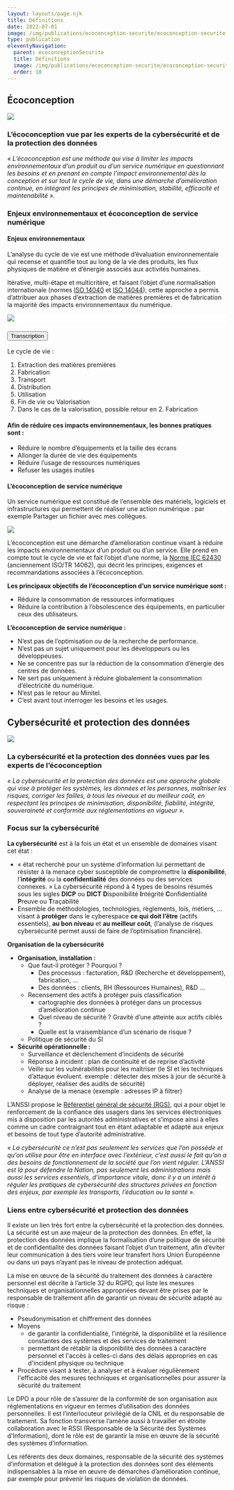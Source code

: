 ```yaml
---
layout: layouts/page.njk
title: Définitions
date: 2022-07-01
image: /img/publications/ecoconception-securite/ecoconception-securite.webp
type: publication
eleventyNavigation:
  parent: ecoconceptionSecurite
  title: Définitions
  image: /img/publications/ecoconception-securite/ecoconception-securite.webp
  order: 10
---
```


## Écoconception

![](/img/publications/ecoconception-securite/definition-ecoconception.webp)

### L’écoconception vue par les experts de la cybersécurité et de la protection des données

<div class="fr-highlight">

_« L’écoconception est une méthode qui vise à limiter les impacts environnementaux d’un produit ou d’un service numérique en questionnant les besoins et en prenant en compte l’impact environnemental dès la conception et sur tout le cycle de vie, dans une démarche d’amélioration continue, en intégrant les principes de minimisation, stabilité, efficacité et maintenabilité »._

</div>

### Enjeux environnementaux et écoconception de service numérique

#### Enjeux environnementaux

L’analyse du cycle de vie est une méthode d’évaluation environnementale qui recense et quantifie tout au long de la vie des produits, les flux physiques de matière et d’énergie associés aux activités humaines.

Itérative, multi-étape et multicritère, et faisant l’objet d’une normalisation internationale (normes [ISO 14040](https://www.iso.org/fr/standard/38498.html)  et [ISO 14044](https://www.iso.org/fr/standard/38498.html)), cette approche a permis d’attribuer aux phases d’extraction de matières premières et de fabrication la majorité des impacts environnementaux du numérique.

<div style="background: #fff">

![](/img/guide-achats/schema-acv.svg)

</div>

<section class="fr-accordion">
<h3 class="fr-accordion__title">
<button class="fr-accordion__btn" aria-expanded="false" aria-controls="figure-acv-transcription">Transcription</button>
</h3>
<div class="fr-collapse" id="figure-acv-transcription">

Le cycle de vie :

1. Extraction des matières premières
2. Fabrication
3. Transport
4. Distribution
5. Utilisation
6. Fin de vie ou Valorisation
7. Dans le cas de la valorisation, possible retour en 2. Fabrication

</div>
</section>

#### Afin de réduire ces impacts environnementaux, les bonnes pratiques sont :

- Réduire le nombre d’équipements et la taille des écrans
- Allonger la durée de vie des équipements
- Réduire l’usage de ressources numériques
- Refuser les usages inutiles

#### L’écoconception de service numérique

Un service numérique est constitué de l’ensemble des matériels, logiciels et infrastructures qui permettent de réaliser une action numérique : par exemple Partager un fichier avec mes collègues.

![](/img/publications/ecoconception-securite/service-numerique-trois-tiers.webp)

L’écoconception est une démarche d’amélioration continue visant à réduire les impacts environnementaux d’un produit ou d’un service. Elle prend en compte tout le cycle de vie et fait l’objet d’une norme, la [Norme IEC 62430](https://www.iso.org/fr/standard/79064.html) (anciennement ISO/TR 14062), qui décrit les principes, exigences et recommandations associées à l’écoconception.

**Les principaux objectifs de l’écoconception d’un service numérique sont :**

- Réduire la consommation de ressources informatiques
- Réduire la contribution à l’obsolescence des équipements, en particulier ceux des utilisateurs.

**L’écoconception de service numérique :**

- N’est pas de l’optimisation ou de la recherche de performance.
- N’est pas un sujet uniquement pour les développeurs ou les développeuses.
- Ne se concentre pas sur la réduction de la consommation d’énergie des centres de données.
- Ne sert pas uniquement à réduire globalement la consommation d’électricité du numérique.
- N’est pas le retour au Minitel.
- C’est avant tout interroger les besoins et les usages.

## Cybersécurité et protection des données

![](/img/publications/ecoconception-securite/definition-cybersecurite.webp)

### La cybersécurité et la protection des données vues par les experts de l’écoconception

<div class="fr-highlight">

_« La cybersécurité et la protection des données est une approche globale qui vise à protéger les systèmes, les données et les personnes, maîtriser les risques, corriger les failles, à tous les niveaux et au meilleur coût, en respectant les principes de minimisation, disponibilité, fiabilité, intégrité, souveraineté et conformité aux réglementations en vigueur »._

</div>

### Focus sur la cybersécurité

**La cybersécurité** est à la fois un état et un ensemble de domaines visant cet état :
- « état recherché pour un système d’information lui permettant de résister à la menace cyber susceptible de compromettre la **disponibilité**, l’**intégrité** ou la **confidentialité** des données ou des services connexes. »
La cybersécurité répond à 4 types de besoins résumés sous les sigles **DICP** ou **DICT**
  **D**isponibilité
  **I**ntégrité
  **C**onfidentialité
  **P**reuve ou **T**raçabilité
- Ensemble de méthodologies, technologies, règlements, lois, métiers, … visant à **protéger** dans le cyberespace **ce qui doit l’être** (actifs essentiels), **au bon niveau** et **au meilleur coût**, (l’analyse de risques cybersécurité permet aussi de faire de l’optimisation financière).

**Organisation de la cybersécurité**

- **Organisation, installation :**
  - Que faut-il protéger ? Pourquoi ?
    - Des processus : facturation, R&D (Recherche et développement), fabrication, …
    - Des données : clients, RH (Ressources Humaines), R&D …
  - Recensement des actifs à protéger puis classification
    - cartographie des données à protéger dans un processus d’amélioration continue
    - Quel niveau de sécurité ? Gravité d’une atteinte aux actifs ciblés ?
    - Quelle est la vraisemblance d’un scénario de risque ?
  - Politique de sécurité du SI
- **Sécurité opérationnelle :**
  - Surveillance et déclenchement d’incidents de sécurité
  - Réponse à incident : plan de continuité et de reprise d’activité
  - Veille sur les vulnérabilités pour les maîtriser (le SI et les techniques d’attaque évoluent. exemple : détecter des mises à jour de sécurité à déployer, réaliser des audits de sécurité)
  - Analyse de la menace (exemple : adresses IP à filtrer)

L’ANSSI propose le [Référentiel général de sécurité (RGS)](https://www.ssi.gouv.fr/entreprise/reglementation/confiance-numerique/le-referentiel-general-de-securite-rgs/), qui a pour objet le renforcement de la confiance des usagers dans les services électroniques mis à disposition par les autorités administratives et s’impose ainsi à elles comme un cadre contraignant tout en étant adaptable et adapté aux enjeux et besoins de tout type d’autorité administrative.

<div class="fr-highlight">

_« La cybersécurité ce n’est pas seulement les services que l’on possède et qu’on utilise pour être en interface avec l’extérieur, c’est aussi le fait qu’on a des besoins de fonctionnement de la société que l’on vient réguler. L’ANSSI est là pour défendre la Nation, pas seulement les administrations mais aussi les services essentiels, d’importance vitale, donc il y a un intérêt à réguler les pratiques de cybersécurité des structures privées en fonction des enjeux, par exemple les transports, l’éducation ou la santé »._

</div>

### Liens entre cybersécurité et protection des données

Il existe un lien très fort entre la cybersécurité et la protection des données. La sécurité est un axe majeur de la protection des données. En effet, la protection des données implique la formalisation d’une politique de sécurité et de confidentialité des données faisant l’objet d’un traitement, afin d’éviter leur communication à des tiers voire leur transfert hors Union Européenne ou dans un pays n’ayant pas le niveau de protection adéquat.

La mise en œuvre de la sécurité du traitement des données à caractère personnel est décrite à l’article 32 du RGPD, qui liste les mesures techniques et organisationnelles appropriées devant être prises par le responsable de traitement afin de garantir un niveau de sécurité adapté au risque :

*	Pseudonymisation et chiffrement des données
* Moyens
  * de garantir la confidentialité, l'intégrité, la disponibilité et la résilience constantes des systèmes et des services de traitement
  * permettant de rétablir la disponibilité des données à caractère personnel et l'accès à celles-ci dans des délais appropriés en cas d'incident physique ou technique
* Procédure visant à tester, à analyser et à évaluer régulièrement l'efficacité des mesures techniques et organisationnelles pour assurer la sécurité du traitement

<div class="fr-highlight">

Le DPO a pour rôle de s’assurer de la conformité de son organisation aux réglementations en vigueur en termes d’utilisation des données personnelles. Il est l’interlocuteur privilégié de la CNIL et du responsable de traitement. Sa fonction transverse l’amène aussi à travailler en étroite collaboration avec le RSSI (Responsable de la Sécurité des Systèmes d'Information), dont le rôle est de garantir la mise en œuvre de la sécurité des systèmes d’information.

</div>

Les référents des deux domaines, responsable de la sécurité des systèmes d’information et délégué à la protection des données sont des éléments indispensables à la mise en œuvre de démarches d’amélioration continue, par exemple pour prévenir les risques de violation de données.
